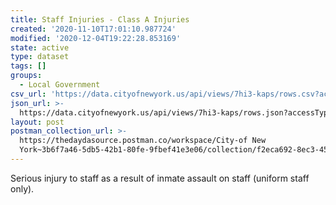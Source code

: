 ```yaml
---
title: Staff Injuries - Class A Injuries
created: '2020-11-10T17:01:10.987724'
modified: '2020-12-04T19:22:28.853169'
state: active
type: dataset
tags: []
groups:
  - Local Government
csv_url: 'https://data.cityofnewyork.us/api/views/7hi3-kaps/rows.csv?accessType=DOWNLOAD'
json_url: >-
  https://data.cityofnewyork.us/api/views/7hi3-kaps/rows.json?accessType=DOWNLOAD
layout: post
postman_collection_url: >-
  https://thedaydasource.postman.co/workspace/City-of New
  York~3b6f7a46-5db5-42b1-80fe-9fbef41e3e06/collection/f2eca692-8ec3-454e-8340-847010acc0bb
---
```

Serious injury to staff as a result of inmate assault on staff (uniform staff only).
